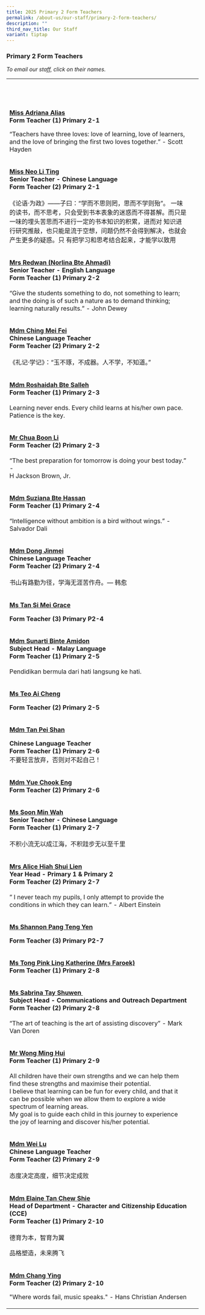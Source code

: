 ```yaml
---
title: 2025 Primary 2 Form Teachers
permalink: /about-us/our-staff/primary-2-form-teachers/
description: ""
third_nav_title: Our Staff
variant: tiptap
---
```

<h3>Primary 2 Form Teachers</h3>
<p><em>To email our staff, click on their names.</em>
</p>
<table style="minWidth: 50px">
<colgroup>
<col>
<col>
</colgroup>
<tbody>
<tr>
<th rowspan="1" colspan="1">
<p>&nbsp;</p>
</th>
<th rowspan="1" colspan="1">
<p>&nbsp;</p>
</th>
</tr>
<tr>
<td rowspan="1" colspan="1">
<p><strong><a href="mailto:adriana_alias@schools.gov.sg" rel="noopener noreferrer nofollow" target="_blank">Miss Adriana Alias</a></strong>
<br><strong>Form Teacher (1) Primary 2-1</strong>
</p>
<p>“Teachers have three loves: love of learning, love of learners, and the
love of bringing the first two loves together.” - Scott Hayden</p>
</td>
<td rowspan="1" colspan="1">
<p>&nbsp;</p>
</td>
</tr>
<tr>
<td rowspan="1" colspan="1">
<p><strong><a href="mailto:neo_li_ting@schools.gov.sg" rel="noopener noreferrer nofollow" target="_blank">Miss Neo Li Ting</a></strong> 
<br><strong>Senior Teacher - Chinese Language<br>Form Teacher (2) Primary 2-1</strong> 
<br>
<br>《论语·为政》——子曰：“学而不思则罔，思而不学则殆”。 一味的读书，而不思考，只会受到书本表象的迷惑而不得甚解。而只是一味的埋头苦思而不进行一定的书本知识的积累，进而对
知识进行研究推敲，也只能是流于空想，问题仍然不会得到解决，也就会产生更多的疑惑。只 有把学习和思考结合起来，才能学以致用</p>
</td>
<td rowspan="1" colspan="1">
<p>&nbsp;</p>
</td>
</tr>
<tr>
<td rowspan="1" colspan="1">
<p><strong><a href="mailto:norlina_ahmadi@schools.gov.sg" rel="noopener noreferrer nofollow" target="_blank">Mrs Redwan (Norlina Bte Ahmadi)</a></strong> 
<br><strong>Senior Teacher - English Language<br>Form Teacher (1) Primary 2-2</strong> 
<br>
<br>“Give the students something to do, not something to learn; and the doing
is of such a nature as to demand thinking; learning naturally results.”
- John Dewey</p>
</td>
<td rowspan="1" colspan="1">
<p>&nbsp;</p>
</td>
</tr>
<tr>
<td rowspan="1" colspan="1">
<p><strong><a href="mailto:ching_mei_fei@schools.gov.sg" rel="noopener noreferrer nofollow" target="_blank">Mdm Ching Mei Fei</a></strong> 
<br><strong>Chinese Language Teacher<br>Form Teacher (2) Primary 2-2</strong> 
<br>
<br>《礼记·学记》：“玉不琢，不成器。人不学，不知道。”</p>
</td>
<td rowspan="1" colspan="1">
<p>&nbsp;</p>
</td>
</tr>
<tr>
<td rowspan="1" colspan="1">
<p><strong><a href="mailto:roshaidah_salleh@schools.gov.sg" rel="noopener noreferrer nofollow" target="_blank">Mdm Roshaidah Bte Salleh</a></strong> 
<br><strong>Form Teacher (1) Primary 2-3</strong> 
<br>
<br>Learning never ends. Every child learns at his/her own pace. Patience
is the key.</p>
</td>
<td rowspan="1" colspan="1">
<p>&nbsp;</p>
</td>
</tr>
<tr>
<td rowspan="1" colspan="1">
<p><strong><a href="mailto:chua_boon_li@schools.gov.sg" rel="noopener noreferrer nofollow" target="_blank">Mr Chua Boon Li</a></strong> 
<br><strong>Form Teacher (2) Primary 2-3</strong> 
<br>
<br>“The best preparation for tomorrow is doing your best today.” -
<br>H Jackson Brown, Jr.</p>
</td>
<td rowspan="1" colspan="1">
<p>&nbsp;</p>
</td>
</tr>
<tr>
<td rowspan="1" colspan="1">
<p><strong><a href="mailto:suziana_hassan@schools.gov.sg" rel="noopener noreferrer nofollow" target="_blank">Mdm Suziana Bte Hassan</a></strong> 
<br><strong>Form Teacher (1) Primary 2-4</strong> 
<br>
<br>“Intelligence without ambition is a bird without wings.” - Salvador Dali</p>
</td>
<td rowspan="1" colspan="1">
<p>&nbsp;</p>
</td>
</tr>
<tr>
<td rowspan="1" colspan="1">
<p><strong><a href="mailto:dong_jinmei@schools.gov.sg" rel="noopener noreferrer nofollow" target="_blank">Mdm Dong Jinmei</a></strong> 
<br><strong>Chinese Language Teacher<br>Form Teacher (2) Primary 2-4</strong> 
<br>
<br>书山有路勤为径，学海无涯苦作舟。— 韩愈</p>
</td>
<td rowspan="1" colspan="1">
<p>&nbsp;</p>
</td>
</tr>
<tr>
<td rowspan="1" colspan="1">
<p><strong><a href="tan_si_mei_grace@schools.gov.sg" rel="noopener nofollow" target="_blank">Ms Tan Si Mei Grace</a></strong>
</p>
<p><strong>Form Teacher (3) Primary P2-4</strong>
</p>
</td>
<td rowspan="1" colspan="1">
<p></p>
</td>
</tr>
<tr>
<td rowspan="1" colspan="1">
<p><strong><a href="mailto:sunarti_amidon@schools.gov.sg" rel="noopener noreferrer nofollow" target="_blank">Mdm Sunarti Binte Amidon</a></strong> 
<br><strong>Subject Head - Malay Language<br>Form Teacher (1) Primary 2-5</strong> 
<br>
<br>Pendidikan bermula dari hati langsung ke hati.</p>
</td>
<td rowspan="1" colspan="1">
<p>&nbsp;</p>
</td>
</tr>
<tr>
<td rowspan="1" colspan="1">
<p><strong><a href="mailto:teo_ai_cheng@SCHOOLS.GOV.SG" rel="noopener nofollow" target="_blank">Ms Teo Ai Cheng</a></strong>
</p>
<p><strong>Form Teacher (2) Primary 2-5</strong>
</p>
<p></p>
</td>
<td rowspan="1" colspan="1">
<p></p>
</td>
</tr>
<tr>
<td rowspan="1" colspan="1">
<p><strong><a href="mailto:tan_peishan@schools.gov.sg" rel="noopener noreferrer nofollow" target="_blank">Mdm Tan Pei Shan</a></strong>
</p>
<p><strong>Chinese Language Teacher</strong>
<br><strong>Form Teacher (1) Primary 2-6</strong> 
<br>不要轻言放弃，否则对不起自己！</p>
</td>
<td rowspan="1" colspan="1">
<p>&nbsp;</p>
</td>
</tr>
<tr>
<td rowspan="1" colspan="1">
<p><strong><a href="mailto:yue_chook_eng@schools.gov.sg" rel="noopener nofollow" target="_blank">Mdm Yue Chook Eng</a></strong> 
<br><strong>Form Teacher (2) Primary 2-6</strong>
</p>
</td>
<td rowspan="1" colspan="1">
<p>&nbsp;</p>
</td>
</tr>
<tr>
<td rowspan="1" colspan="1">
<p><strong><a href="mailto:soon_min_wah@schools.gov.sg" rel="noopener noreferrer nofollow" target="_blank">Ms Soon Min Wah</a></strong> 
<br><strong>Senior Teacher - Chinese Language<br>Form Teacher (1) Primary 2-7</strong> 
<br>
<br>不积小流无以成江海，不积跬步无以至千里</p>
</td>
<td rowspan="1" colspan="1">
<p>&nbsp;</p>
</td>
</tr>
<tr>
<td rowspan="1" colspan="1">
<p><strong><a href="mailto:alice_ooi_shui_lien@schools.gov.sg" rel="noopener noreferrer nofollow" target="_blank">Mrs Alice Hiah Shui Lien</a></strong> 
<br><strong>Year Head - Primary 1 &amp; Primary 2<br>Form Teacher (2) Primary 2-7</strong> 
<br>
<br>” I never teach my pupils, I only attempt to provide the conditions in
which they can learn.” - Albert Einstein</p>
</td>
<td rowspan="1" colspan="1">
<p>&nbsp;</p>
</td>
</tr>
<tr>
<td rowspan="1" colspan="1">
<p><strong><a href="shannon_pang_teng_yen@schools.gov.sg" rel="noopener nofollow" target="_blank">Ms Shannon Pang Teng Yen</a></strong>
</p>
<p><strong>Form Teacher (3) Primary P2-7</strong>
</p>
</td>
<td rowspan="1" colspan="1">
<p></p>
</td>
</tr>
<tr>
<td rowspan="1" colspan="1">
<p><strong><a href="mailto:tong_pink_ling_katherine@schools.gov.sg" rel="noopener noreferrer nofollow" target="_blank">Ms Tong Pink Ling Katherine (Mrs Faroek)</a></strong>
<br><strong>Form Teacher (1) Primary 2-8</strong> 
<br>
</p>
</td>
<td rowspan="1" colspan="1">
<p>&nbsp;</p>
</td>
</tr>
<tr>
<td rowspan="1" colspan="1">
<p><strong><a href="mailto:tay_shuwen_sabrina@schools.gov.sg" rel="noopener noreferrer nofollow" target="_blank">Ms Sabrina Tay Shuwen&nbsp;</a></strong>
<br><strong>Subject Head - Communications and Outreach Department</strong> 
<br><strong>Form Teacher (2) Primary 2-8</strong> 
<br>
<br>“The art of teaching is the art of assisting discovery” - Mark Van Doren</p>
</td>
<td rowspan="1" colspan="1">
<p>&nbsp;</p>
</td>
</tr>
<tr>
<td rowspan="1" colspan="1">
<p><strong><a href="mailto:wong_ming_hui@schools.gov.sg" rel="noopener noreferrer nofollow" target="_blank">Mr Wong Ming Hui</a></strong> 
<br><strong>Form Teacher (1) Primary 2-9</strong> 
<br>
<br>All children have their own strengths and we can help them find these
strengths and maximise their potential.
<br>I believe that learning can be fun for every child, and that it can be
possible when we allow them to explore a wide spectrum of learning areas.
<br>My goal is to guide each child in this journey to experience the joy of
learning and discover his/her potential.</p>
</td>
<td rowspan="1" colspan="1">
<p>&nbsp;</p>
</td>
</tr>
<tr>
<td rowspan="1" colspan="1">
<p><strong><a href="mailto:wei_lu@schools.gov.sg" rel="noopener noreferrer nofollow" target="_blank">Mdm Wei Lu</a></strong> 
<br><strong>Chinese Language Teacher<br>Form Teacher (2) Primary 2-9</strong> 
<br>
<br>态度决定高度，细节决定成败</p>
</td>
<td rowspan="1" colspan="1">
<p>&nbsp;</p>
</td>
</tr>
<tr>
<td rowspan="1" colspan="1">
<p><strong><a href="mailto:tan_chew_shie@schools.gov.sg" rel="noopener noreferrer nofollow" target="_blank">Mdm Elaine Tan Chew Shie</a></strong> 
<br><strong>Head of Department - Character and Citizenship Education (CCE)<br>Form Teacher (1) Primary 2-10</strong> 
<br>
<br>德育为本，智育为翼</p>
<p>品格塑造，未来腾飞</p>
</td>
<td rowspan="1" colspan="1">
<p>&nbsp;</p>
</td>
</tr>
<tr>
<td rowspan="1" colspan="1">
<p><strong><a href="mailto:chang_ying@schools.gov.sg" rel="noopener noreferrer nofollow" target="_blank">Mdm Chang Ying</a></strong>
<br><strong>Form Teacher (2) Primary 2-10</strong>
</p>
<p>"Where words fail, music speaks." - Hans Christian Andersen</p>
</td>
<td rowspan="1" colspan="1">
<p>&nbsp;</p>
</td>
</tr>
</tbody>
</table>
<p>&nbsp;</p>